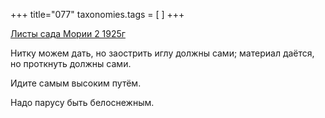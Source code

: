 +++
title="077"
taxonomies.tags = [
]
+++


[Листы сада Мории 2 1925г](/agni/1925)




Нитку можем дать, но заострить иглу должны сами; материал даётся, но проткнуть должны сами.   



Идите самым высоким путём.   



Надо парусу быть белоснежным.   


